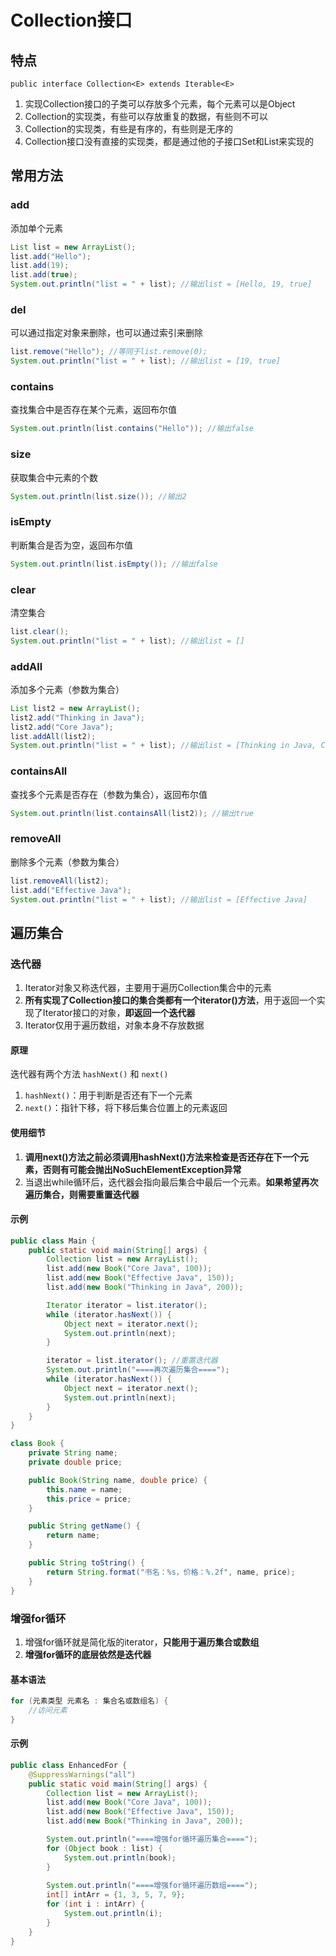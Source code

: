 # Collection接口

## 特点

`public interface Collection<E> extends Iterable<E>`

1.   实现Collection接口的子类可以存放多个元素，每个元素可以是Object
2.   Collection的实现类，有些可以存放重复的数据，有些则不可以
3.   Collection的实现类，有些是有序的，有些则是无序的
4.   Collection接口没有直接的实现类，都是通过他的子接口Set和List来实现的

## 常用方法

### add

添加单个元素

```Java
List list = new ArrayList();
list.add("Hello");
list.add(19);
list.add(true);
System.out.println("list = " + list); //输出list = [Hello, 19, true]
```

### del

可以通过指定对象来删除，也可以通过索引来删除

```Java
list.remove("Hello"); //等同于list.remove(0);
System.out.println("list = " + list); //输出list = [19, true]
```

### contains

查找集合中是否存在某个元素，返回布尔值

```Java
System.out.println(list.contains("Hello")); //输出false
```

### size

获取集合中元素的个数

```Java
System.out.println(list.size()); //输出2
```

### isEmpty

判断集合是否为空，返回布尔值

```java
System.out.println(list.isEmpty()); //输出false
```

### clear

清空集合

```Java
list.clear();
System.out.println("list = " + list); //输出list = []
```

### addAll

添加多个元素（参数为集合）

```Java
List list2 = new ArrayList();
list2.add("Thinking in Java");
list2.add("Core Java");
list.addAll(list2);
System.out.println("list = " + list); //输出list = [Thinking in Java, Core Java]
```

### containsAll

查找多个元素是否存在（参数为集合），返回布尔值

```Java
System.out.println(list.containsAll(list2)); //输出true
```

### removeAll

删除多个元素（参数为集合）

```Java
list.removeAll(list2);
list.add("Effective Java");
System.out.println("list = " + list); //输出list = [Effective Java]
```

## 遍历集合

### 迭代器

1.   Iterator对象又称迭代器，主要用于遍历Collection集合中的元素
2.   **所有实现了Collection接口的集合类都有一个iterator()方法**，用于返回一个实现了Iterator接口的对象，**即返回一个迭代器**
3.   Iterator仅用于遍历数组，对象本身不存放数据

#### 原理

迭代器有两个方法 `hashNext()` 和 `next()`

1.   `hashNext()`：用于判断是否还有下一个元素
2.   `next()`：指针下移，将下移后集合位置上的元素返回

#### 使用细节

1.   **调用next()方法之前必须调用hashNext()方法来检查是否还存在下一个元素，否则有可能会抛出NoSuchElementException异常**
2.   当退出while循环后，迭代器会指向最后集合中最后一个元素。**如果希望再次遍历集合，则需要重置迭代器**

#### 示例

```Java
public class Main {
    public static void main(String[] args) {
        Collection list = new ArrayList();
        list.add(new Book("Core Java", 100));
        list.add(new Book("Effective Java", 150));
        list.add(new Book("Thinking in Java", 200));

        Iterator iterator = list.iterator();
        while (iterator.hasNext()) {
            Object next = iterator.next();
            System.out.println(next);
        }

        iterator = list.iterator(); //重置迭代器
        System.out.println("====再次遍历集合====");
        while (iterator.hasNext()) {
            Object next = iterator.next();
            System.out.println(next);
        }
    }
}

class Book {
    private String name;
    private double price;

    public Book(String name, double price) {
        this.name = name;
        this.price = price;
    }

    public String getName() {
        return name;
    }

    public String toString() {
        return String.format("书名：%s，价格：%.2f", name, price);
    }
}
```

### 增强for循环

1.   增强for循环就是简化版的iterator，**只能用于遍历集合或数组**
2.   **增强for循环的底层依然是迭代器**

#### 基本语法

```Java
for (元素类型 元素名 : 集合名或数组名) {
    //访问元素
}
```

#### 示例

```Java
public class EnhancedFor {
    @SuppressWarnings("all")
    public static void main(String[] args) {
        Collection list = new ArrayList();
        list.add(new Book("Core Java", 100));
        list.add(new Book("Effective Java", 150));
        list.add(new Book("Thinking in Java", 200));

        System.out.println("====增强for循环遍历集合====");
        for (Object book : list) {
            System.out.println(book);
        }
        
        System.out.println("====增强for循环遍历数组====");
        int[] intArr = {1, 3, 5, 7, 9};
        for (int i : intArr) {
            System.out.println(i);
        }
    }
}
```
